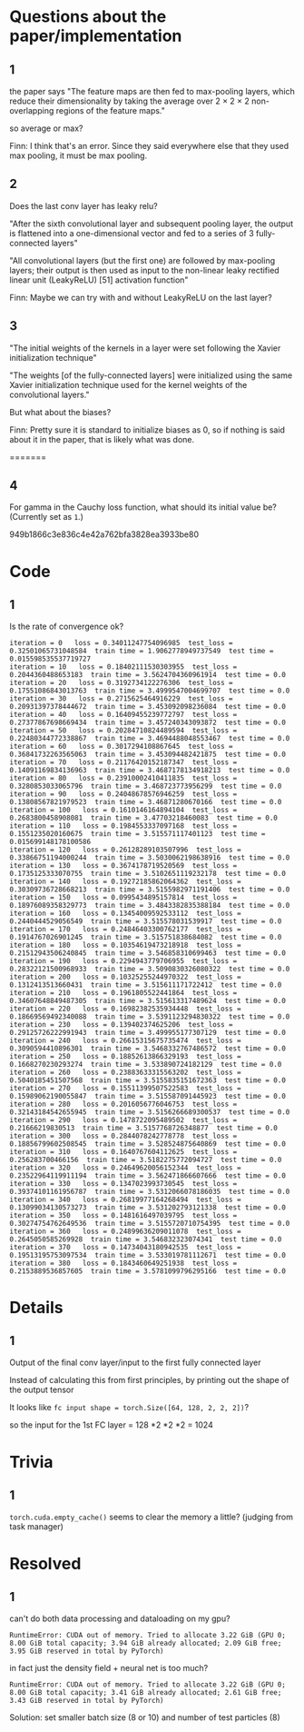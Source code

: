 # Questions about the paper/implementation

## 1
the paper says "The feature maps are then fed
to max-pooling layers, which reduce their dimensionality by
taking the average over 2 × 2 × 2 non-overlapping regions of
the feature maps."

so average or max?

Finn: I think that's an error. Since they said everywhere else that they used max pooling, it must be max pooling.

## 2
Does the last conv layer has leaky relu?

"After the sixth convolutional layer and subsequent pooling
layer, the output is flattened into a one-dimensional vector and
fed to a series of 3 fully-connected layers"

"All convolutional layers (but the first one) are followed by
max-pooling layers; their output is then used as input to the
non-linear leaky rectified linear unit (LeakyReLU) [51] activation function"

Finn: Maybe we can try with and without LeakyReLU on the last layer?

## 3
"The initial weights of the kernels in a layer were set
following the Xavier initialization technique"

"The weights [of the fully-connected layers] were initialized using the same
Xavier initialization technique used for the kernel weights of
the convolutional layers."

But what about the biases?

Finn: Pretty sure it is standard to initialize biases as 0, so if nothing is said about it in the paper, that is likely what was done.

=======
## 4
For gamma in the Cauchy loss function, what should its initial value be? (Currently set as `1`.)

 949b1866c3e836c4e42a762bfa3828ea3933be80

# Code

## 1
Is the rate of convergence ok?
```
iteration = 0   loss = 0.34011247754096985  test_loss = 0.32501065731048584  train time = 1.9062778949737549  test time = 0.015598535537719727
iteration = 10   loss = 0.18402111530303955  test_loss = 0.2044360488653183  train time = 3.5624704360961914  test time = 0.0
iteration = 20   loss = 0.3192734122276306  test_loss = 0.17551086843013763  train time = 3.4999547004699707  test time = 0.0
iteration = 30   loss = 0.2715625464916229  test_loss = 0.20931397378444672  train time = 3.453092098236084  test time = 0.0
iteration = 40   loss = 0.16409455239772797  test_loss = 0.27377867698669434  train time = 3.457240343093872  test time = 0.0
iteration = 50   loss = 0.20284710824489594  test_loss = 0.22480344772338867  train time = 3.4694488048553467  test time = 0.0
iteration = 60   loss = 0.3017294108867645  test_loss = 0.36841732263565063  train time = 3.453094482421875  test time = 0.0
iteration = 70   loss = 0.21176420152187347  test_loss = 0.14091169834136963  train time = 3.4687178134918213  test time = 0.0
iteration = 80   loss = 0.23910002410411835  test_loss = 0.3280853033065796  train time = 3.468723773956299  test time = 0.0
iteration = 90   loss = 0.24048678576946259  test_loss = 0.13808567821979523  train time = 3.46871280670166  test time = 0.0
iteration = 100   loss = 0.1610146164894104  test_loss = 0.2683800458908081  train time = 3.47703218460083  test time = 0.0
iteration = 110   loss = 0.1984553337097168  test_loss = 0.1551235020160675  train time = 3.515571117401123  test time = 0.015699148178100586
iteration = 120   loss = 0.26128289103507996  test_loss = 0.33866751194000244  train time = 3.5030062198638916  test time = 0.0
iteration = 130   loss = 0.3674178719520569  test_loss = 0.1735125333070755  train time = 3.5102651119232178  test time = 0.0
iteration = 140   loss = 0.19272185862064362  test_loss = 0.30309736728668213  train time = 3.5155982971191406  test time = 0.0
iteration = 150   loss = 0.0995434895157814  test_loss = 0.18976089358329773  train time = 3.4843382835388184  test time = 0.0
iteration = 160   loss = 0.13454009592533112  test_loss = 0.2440444529056549  train time = 3.515578031539917  test time = 0.0
iteration = 170   loss = 0.24846403300762177  test_loss = 0.1914767026901245  train time = 3.515751838684082  test time = 0.0
iteration = 180   loss = 0.10354619473218918  test_loss = 0.21512943506240845  train time = 3.546858310699463  test time = 0.0
iteration = 190   loss = 0.2294943779706955  test_loss = 0.28322121500968933  train time = 3.5090830326080322  test time = 0.0
iteration = 200   loss = 0.10325255244970322  test_loss = 0.1312413513660431  train time = 3.515611171722412  test time = 0.0
iteration = 210   loss = 0.1961805522441864  test_loss = 0.34607648849487305  train time = 3.515613317489624  test time = 0.0
iteration = 220   loss = 0.16982382535934448  test_loss = 0.18669569492340088  train time = 3.5391123294830322  test time = 0.0
iteration = 230   loss = 0.139402374625206  test_loss = 0.29125726222991943  train time = 3.499955177307129  test time = 0.0
iteration = 240   loss = 0.26615315675735474  test_loss = 0.3090594410896301  train time = 3.5468332767486572  test time = 0.0
iteration = 250   loss = 0.18852613866329193  test_loss = 0.1668270230293274  train time = 3.533890724182129  test time = 0.0
iteration = 260   loss = 0.23883633315563202  test_loss = 0.5040185451507568  train time = 3.5155835151672363  test time = 0.0
iteration = 270   loss = 0.15511399507522583  test_loss = 0.15989062190055847  train time = 3.515587091445923  test time = 0.0
iteration = 280   loss = 0.2016056776046753  test_loss = 0.32143184542655945  train time = 3.5156266689300537  test time = 0.0
iteration = 290   loss = 0.1478722095489502  test_loss = 0.21666219830513  train time = 3.5157768726348877  test time = 0.0
iteration = 300   loss = 0.2844078242778778  test_loss = 0.18856799602508545  train time = 3.528524875640869  test time = 0.0
iteration = 310   loss = 0.1640767604112625  test_loss = 0.256283700466156  train time = 3.5182275772094727  test time = 0.0
iteration = 320   loss = 0.24649620056152344  test_loss = 0.23522964119911194  train time = 3.562471866607666  test time = 0.0
iteration = 330   loss = 0.1347023993730545  test_loss = 0.39374101161956787  train time = 3.5312066078186035  test time = 0.0
iteration = 340   loss = 0.26819977164268494  test_loss = 0.13099034130573273  train time = 3.531202793121338  test time = 0.0
iteration = 350   loss = 0.1481616497039795  test_loss = 0.30274754762649536  train time = 3.5155720710754395  test time = 0.0
iteration = 360   loss = 0.24899636209011078  test_loss = 0.2645050585269928  train time = 3.546832323074341  test time = 0.0
iteration = 370   loss = 0.14734043180942535  test_loss = 0.19513195753097534  train time = 3.533019781112671  test time = 0.0
iteration = 380   loss = 0.1843460649251938  test_loss = 0.2153889536857605  train time = 3.5781099796295166  test time = 0.0
```

# Details
## 1
Output of the final conv layer/input to the first fully connected layer

Instead of calculating this from first principles, by printing out the shape of the output tensor

It looks like `fc input shape = torch.Size([64, 128, 2, 2, 2])`?

so the input for the 1st FC layer = 128 *2 *2 *2 = 1024

# Trivia
## 1
`torch.cuda.empty_cache()` seems to clear the memory a little? (judging from task manager)

# Resolved
## 1
can't do both data processing and dataloading on my gpu?

```
RuntimeError: CUDA out of memory. Tried to allocate 3.22 GiB (GPU 0; 8.00 GiB total capacity; 3.94 GiB already allocated; 2.09 GiB free;  3.95 GiB reserved in total by PyTorch)
```

in fact just the density field + neural net is too much?
```
RuntimeError: CUDA out of memory. Tried to allocate 3.22 GiB (GPU 0; 8.00 GiB total capacity; 3.41 GiB already allocated; 2.61 GiB free; 3.43 GiB reserved in total by PyTorch)
```
Solution: set smaller batch size (8 or 10) and number of test particles (8)
